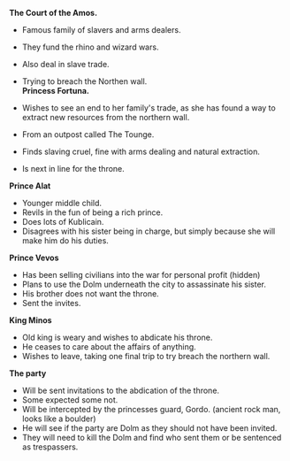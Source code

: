 **The Court of the Amos.**
 
- Famous family of slavers and arms dealers.
- They fund the rhino and wizard wars.
- Also deal in slave trade.
- Trying to breach the Northen wall.  
**Princess Fortuna.**
 
- Wishes to see an end to her family's trade, as she has found a way to extract new resources from the northern wall.
- From an outpost called The Tounge.
- Finds slaving cruel, fine with arms dealing and natural extraction.
- Is next in line for the throne.
 
**Prince Alat**
 
- Younger middle child.
- Revils in the fun of being a rich prince.
- Does lots of Kublicain.
- Disagrees with his sister being in charge, but simply because she will make him do his duties.
 
**Prince Vevos**
 
- Has been selling civilians into the war for personal profit (hidden)
- Plans to use the Dolm underneath the city to assassinate his sister.
- His brother does not want the throne.
- Sent the invites.
 
**King Minos**
 
- Old king is weary and wishes to abdicate his throne.
- He ceases to care about the affairs of anything.
- Wishes to leave, taking one final trip to try breach the northern wall.
 
**The party**
 
- Will be sent invitations to the abdication of the throne.
- Some expected some not.
- Will be intercepted by the princesses guard, Gordo. (ancient rock man, looks like a boulder)
- He will see if the party are Dolm as they should not have been invited.
- They will need to kill the Dolm and find who sent them or be sentenced as trespassers.